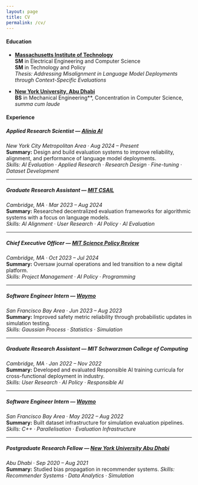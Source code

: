 ```yaml
---
layout: page
title: CV
permalink: /cv/
---
```


#### Education

- **[Massachusetts Institute of Technology](https://www.mit.edu)**  
  **SM** in Electrical Engineering and Computer Science  
  **SM** in Technology and Policy  
  _Thesis: Addressing Misalignment in Language Model Deployments through Context-Specific Evaluations_  

- **[New York University, Abu Dhabi](https://nyuad.nyu.edu)**  
  **BS** in Mechanical Engineering**, Concentration in Computer Science, _summa cum laude_  


#### Experience

##### Applied Research Scientist — [Alinia AI](https://alinia.ai)
*New York City Metropolitan Area · Aug 2024 – Present*  
**Summary:** Design and build evaluation systems to improve reliability, alignment, and performance of language model deployments.  
_Skills: AI Evaluation · Applied Research · Research Design · Fine-tuning · Dataset Development_

---

##### Graduate Research Assistant — [MIT CSAIL](https://algorithmicalignment.csail.mit.edu)
*Cambridge, MA · Mar 2023 – Aug 2024*  
**Summary:** Researched decentralized evaluation frameworks for algorithmic systems with a focus on language models.  
_Skills: AI Alignment · User Research · AI Policy · AI Evaluation_

---

##### Chief Executive Officer — [MIT Science Policy Review](https://sciencepolicyreview.org)
*Cambridge, MA · Oct 2023 – Jul 2024*  
**Summary:** Oversaw journal operations and led transition to a new digital platform.  
_Skills: Project Management · AI Policy · Programming_

---

##### Software Engineer Intern — [Waymo](https://waymo.com)  
*San Francisco Bay Area · Jun 2023 – Aug 2023*  
**Summary:** Improved safety metric reliability through probabilistic updates in simulation testing.  
_Skills: Gaussian Process · Statistics · Simulation_

---

##### Graduate Research Assistant — MIT Schwarzman College of Computing  
*Cambridge, MA · Jan 2022 – Nov 2022*  
**Summary:** Developed and evaluated Responsible AI training curricula for cross-functional deployment in industry.  
_Skills: User Research · AI Policy · Responsible AI_

---

##### Software Engineer Intern — [Waymo](https://waymo.com)  
*San Francisco Bay Area · May 2022 – Aug 2022*  
**Summary:** Built dataset infrastructure for simulation evaluation pipelines.
_Skills: C++ · Parallelisation · Evaluation Infrastructure_

---

##### Postgraduate Research Fellow — [New York University Abu Dhabi](https://nyuad.nyu.edu)  
*Abu Dhabi · Sep 2020 – Aug 2021*  
**Summary:** Studied bias propagation in recommender systems.
_Skills: Recommender Systems · Data Analytics · Simulation_
